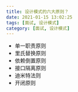 ```yaml
---
title: 设计模式的六大原则？
date: 2021-01-15 13:02:25
tags: [面试, 设计模式]
category: [面试, 设计模式]
---
```


* 单一职责原则
* 里氏替换原则
* 依赖倒置原则
* 接口隔离原则
* 迪米特法则
* 开闭原则
